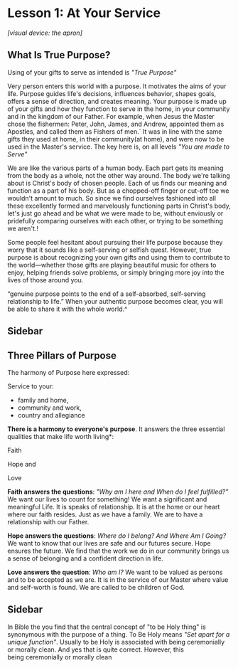 
# Lesson 1: At Your Service

_[visual device: the apron]_

## What Is True Purpose?

Using of your gifts to serve as intended is _"True Purpose"_

Very person enters this world with a purpose. It motivates the aims of your life. Purpose guides life's decisions, influences behavior, shapes goals, offers a sense of direction, and creates meaning. Your purpose is made up of your gifts and how they function to serve in the home, in your community and in the kingdom of our Father. For example, when Jesus the Master chose the fishermen: Peter, John, James, and Andrew, appointed them as Apostles, and called them as Fishers of men.\` It was in line with the same gifts they used at home, in their community(at home), and were now to be used in the Master's service. The key here is, on all levels _"You are made to Serve"_

We are like the various parts of a human body. Each part gets its meaning from the body as a whole, not the other way around. The body we're talking about is Christ's body of chosen people. Each of us finds our meaning and function as a part of his body. But as a chopped-off finger or cut-off toe we wouldn't amount to much. So since we find ourselves fashioned into all these excellently formed and marvelously functioning parts in Christ's body, let's just go ahead and be what we were made to be, without enviously or pridefully comparing ourselves with each other, or trying to be something we aren't.!

Some people feel hesitant about pursuing their life purpose because they worry that it sounds like a self-serving or selfish quest. However, true purpose is about recognizing your own gifts and using them to contribute to the world—whether those gifts are playing beautiful music for others to enjoy, helping friends solve problems, or simply bringing more joy into the lives of those around you.

“genuine purpose points to the end of a self-absorbed, self-serving relationship to life.” When your authentic purpose becomes clear, you will be able to share it with the whole world.^

## Sidebar
## Three Pillars of Purpose

The harmony of Purpose here expressed:

Service to your:
- family and home, 
- community and work, 
- country and allegiance

**There is a harmony to everyone's purpose**. It answers the three essential qualities that make life worth living\*:

Faith

Hope and

Love

**Faith answers the questions**: _"Why am I here and When do I feel fulfilled?"_ We want our lives to count for something! We want a significant and meaningful Life. It is speaks of relationship. It is at the home or our heart where our faith resides. Just as we have a family. We are to have a relationship with our Father.

**Hope answers the questions**: _Where do I belong? And Where Am I Going?_ We want to know that our lives are safe and our futures secure. Hope ensures the future. We find that the work we do in our community brings us a sense of belonging and a confident direction in life.

**Love answers the question**: _Who am I?_ We want to be valued as persons and to be accepted as we are. It is in the service of our Master where value and self-worth is found. We are called to be children of God.


## Sidebar
In Bible the you find that the central concept of "to be Holy thing" is synonymous with the purpose of a thing. To Be Holy means _"Set apart for a unique function"_. Usually to be Holy is associated with being ceremonially or morally clean. And yes that is quite correct. However, this  
being ceremonially or morally clean